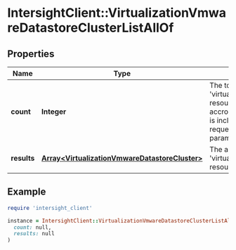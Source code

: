 # IntersightClient::VirtualizationVmwareDatastoreClusterListAllOf

## Properties

| Name | Type | Description | Notes |
| ---- | ---- | ----------- | ----- |
| **count** | **Integer** | The total number of &#39;virtualization.VmwareDatastoreCluster&#39; resources matching the request, accross all pages. The &#39;Count&#39; attribute is included when the HTTP GET request includes the &#39;$inlinecount&#39; parameter. | [optional] |
| **results** | [**Array&lt;VirtualizationVmwareDatastoreCluster&gt;**](VirtualizationVmwareDatastoreCluster.md) | The array of &#39;virtualization.VmwareDatastoreCluster&#39; resources matching the request. | [optional] |

## Example

```ruby
require 'intersight_client'

instance = IntersightClient::VirtualizationVmwareDatastoreClusterListAllOf.new(
  count: null,
  results: null
)
```

